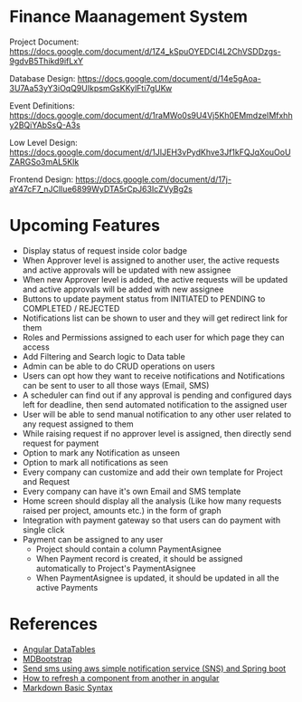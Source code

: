 # Finance Maanagement System

Project Document:
https://docs.google.com/document/d/1Z4_kSpuOYEDCl4L2ChVSDDzgs-9gdvB5Thikd9ifLxY

Database Design:
https://docs.google.com/document/d/14e5gAoa-3U7Aa53yY3iOqQ9UIkpsmGsKKylFti7gUKw

Event Definitions:
https://docs.google.com/document/d/1raMWo0s9U4Vj5Kh0EMmdzeIMfxhhy2BQiYAbSsQ-A3s

Low Level Design:
https://docs.google.com/document/d/1JIJEH3vPydKhve3Jf1kFQJqXouOoUZARGSo3mAL5Klk

Frontend Design:
https://docs.google.com/document/d/17j-aY47cF7_nJClIue6899WyDTA5rCpJ63IcZVyBg2s

# Upcoming Features

- Display status of request inside color badge
- When Approver level is assigned to another user, the active requests and active approvals will be updated with new assignee
- When new Approver level is added, the active requests will be updated and active approvals will be added with new assignee
- Buttons to update payment status from INITIATED to PENDING to COMPLETED / REJECTED
- Notifications list can be shown to user and they will get redirect link for them
- Roles and Permissions assigned to each user for which page they can access
- Add Filtering and Search logic to Data table
- Admin can be able to do CRUD operations on users
- Users can opt how they want to receive notifications and Notifications can be sent to user to all those ways (Email, SMS)
- A scheduler can find out if any approval is pending and configured days left for deadline, then send automated notification to the assigned user
- User will be able to send manual notification to any other user related to any request assigned to them
- While raising request if no approver level is assigned, then directly send request for payment
- Option to mark any Notification as unseen
- Option to mark all notifications as seen
- Every company can customize and add their own template for Project and Request
- Every company can have it's own Email and SMS template
- Home screen should display all the analysis (Like how many requests raised per project, amounts etc.) in the form of graph
- Integration with payment gateway so that users can do payment with single click
- Payment can be assigned to any user
  - Project should contain a column PaymentAsignee
  - When Payment record is created, it should be assigned automatically to Project's PaymentAsignee
  - When PaymentAsignee is updated, it should be updated in all the active Payments

# References

- [Angular DataTables](http://l-lin.github.io/angular-datatables/#/welcome)
- [MDBootstrap](https://mdbootstrap.com/docs/standard/getting-started/installation)
- [Send sms using aws simple notification service (SNS) and Spring boot](https://www.rajith.me/2020/03/send-sms-using-aws-simple-notification.html)
- [How to refresh a component from another in angular](https://stackoverflow.com/questions/63888794/how-to-refresh-a-component-from-another-in-angular#:~:text=To%20refresh%2C%20or%20better%20to,from%20APIs%20for%20CRUD%20operations.)
- [Markdown Basic Syntax](https://www.markdownguide.org/basic-syntax/)
